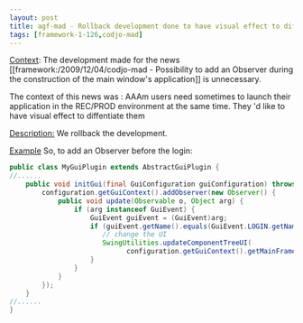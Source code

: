 ```yaml
---
layout: post
title: agf-mad - Rollback development done to have visual effect to differenciate REC and PROD environment
tags: [framework-1-126,codjo-mad]
---
```

<u>Context</u>:
The development made for the news [[framework:/2009/12/04/codjo-mad - Possibility to add an Observer during the construction of the main window's application]] is unnecessary.

The context of this news was : 
AAAm users need sometimes to launch their application in the REC/PROD environment at the same time. They 'd like to have visual effect to diffentiate them

<u>Description:</u>
We rollback the development.

<u>Example</u>
So, to add an Observer before the login:
```java
public class MyGuiPlugin extends AbstractGuiPlugin {
//......
    public void initGui(final GuiConfiguration guiConfiguration) throws Exception {
        configuration.getGuiContext().addObserver(new Observer() {
            public void update(Observable o, Object arg) {
                if (arg instanceof GuiEvent) {
                    GuiEvent guiEvent = (GuiEvent)arg;
                    if (guiEvent.getName().equals(GuiEvent.LOGIN.getName())) {
                       // change the UI
                       SwingUtilities.updateComponentTreeUI(
                             configuration.getGuiContext().getMainFrame());
                    }
                }
            }
        });    
    }
//......
}

```

